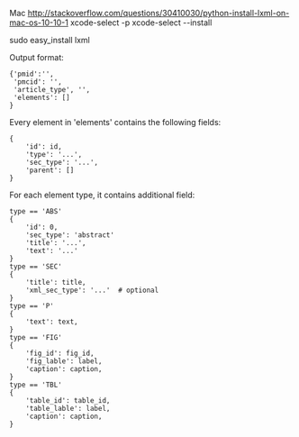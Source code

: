 Mac 
http://stackoverflow.com/questions/30410030/python-install-lxml-on-mac-os-10-10-1
xcode-select -p
xcode-select --install

sudo easy_install lxml


Output format: 
```
{'pmid':'', 
 'pmcid': '', 
 'article_type', '',
 'elements': []
}
```

Every element in 'elements' contains the following fields: 
```
{
    'id': id,
    'type': '...',
    'sec_type': '...',
    'parent': []
}
```
For each element type, it contains additional field: 
```
type == 'ABS'
{
    'id': 0,
    'sec_type': 'abstract'
    'title': '...',
    'text': '...'
}
type == 'SEC' 
{
    'title': title,
    'xml_sec_type': '...'  # optional   
}
type == 'P' 
{
    'text': text,
}
type == 'FIG'
{
    'fig_id': fig_id,
    'fig_lable': label,
    'caption': caption,
}
type == 'TBL'
{
    'table_id': table_id,
    'table_lable': label,
    'caption': caption,
}
``` 